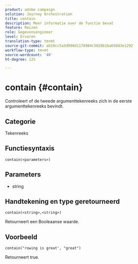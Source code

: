 ```yaml
---
product: adobe campaign
solution: Journey Orchestration
title: contain
description: Meer informatie over de functie bevat
feature: Reizen
role: Gegevensengineer
level: Ervaren
translation-type: tm+mt
source-git-commit: ab19cc5a3d998d1178984c5028b1ba650d3e1292
workflow-type: tm+mt
source-wordcount: '40'
ht-degree: 12%

---
```



# contain {#contain}

Controleert of de tweede argumenttekenreeks zich in de eerste argumenttekenreeks bevindt.

## Categorie

Tekenreeks

## Functiesyntaxis

`contain(<parameters>)`

## Parameters

* string

## Handtekening en type geretourneerd

`contain(<string>,<string>)`

Retourneert een Booleaanse waarde.

## Voorbeeld

`contain("rowing is great', "great")`

Retourneert true.
